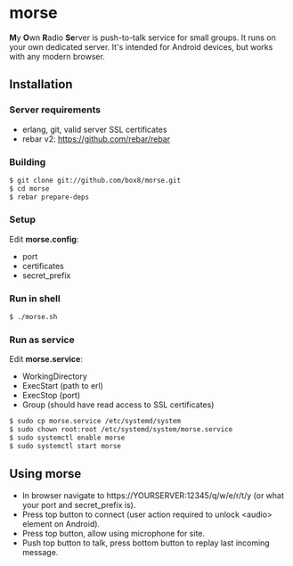 morse
=====

**M**y **O**wn **R**adio **Se**rver is push-to-talk service for small groups. It runs on your own dedicated server. It's intended for Android devices, but works with any modern browser.

Installation
------------

### Server requirements

* erlang, git, valid server SSL certificates
* rebar v2: https://github.com/rebar/rebar

### Building

```sh
$ git clone git://github.com/box8/morse.git
$ cd morse
$ rebar prepare-deps
```

### Setup

Edit __morse.config__:
* port
* certificates
* secret_prefix

### Run in shell

```sh
$ ./morse.sh
```

### Run as service

Edit __morse.service__:
* WorkingDirectory
* ExecStart (path to erl)
* ExecStop (port)
* Group (should have read access to SSL certificates)

```sh
$ sudo cp morse.service /etc/systemd/system
$ sudo chown root:root /etc/systemd/system/morse.service
$ sudo systemctl enable morse
$ sudo systemctl start morse
```

Using morse
-----------

* In browser navigate to https://YOURSERVER:12345/q/w/e/r/t/y (or what your port and secret_prefix is).
* Press top button to connect (user action required to unlock \<audio\> element on Android).
* Press top button, allow using microphone for site.
* Push top button to talk, press bottom button to replay last incoming message.
